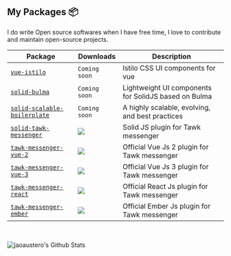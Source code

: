 ## My Packages 📦
I do write Open source softwares when I have free time, I love to contribute and maintain open-source projects.

| Package                                                                                  | Downloads                                                                                          | Description                                          |
| ---------------------------------------------------------------------------------------- | -------------------------------------------------------------------------------------------------- | ---------------------------------------------------- |
| [`vue-istilo`](https://github.com/istilo/vue-istilo)                                     | `Coming soon`                                                                                      | Istilo CSS UI components for vue                     |
| [`solid-bulma`](https://github.com/jaoaustero/solid-bulma)                               | `Coming soon`                                                                                      | Lightweight UI components for SolidJS based on Bulma |
| [`solid-scalable-boilerplate`](https://github.com/jaoaustero/solid-scalable-boilerplate) | `Coming soon`                                                                                      | A highly scalable, evolving, and best practices      |
| [`solid-tawk-messenger`](https://github.com/jaoaustero/solid-tawk-messenger)             | ![](https://img.shields.io/npm/dm/solid-tawk-messenger?color=%23267DCF&style=flat-square)          | Solid JS plugin for Tawk messenger                   |
| [`tawk-messenger-vue-2`](https://github.com/tawk/tawk-messenger-vue-2)                   | ![](https://img.shields.io/npm/dm/@tawk.to/tawk-messenger-vue-2?color=%23267DCF&style=flat-square) | Official Vue Js 2 plugin for Tawk messenger          |
| [`tawk-messenger-vue-3`](https://github.com/tawk/tawk-messenger-vue-3)                   | ![](https://img.shields.io/npm/dm/@tawk.to/tawk-messenger-vue-3?color=%23267DCF&style=flat-square) | Official Vue Js 3 plugin for Tawk messenger          |
| [`tawk-messenger-react`](https://github.com/tawk/tawk-messenger-react)                   | ![](https://img.shields.io/npm/dm/@tawk.to/tawk-messenger-react?color=%23267DCF&style=flat-square) | Official React Js plugin for Tawk messenger          |
| [`tawk-messenger-ember`](https://github.com/tawk/tawk-messenger-ember)                   | ![](https://img.shields.io/npm/dm/@tawk.to/tawk-messenger-ember?color=%23267DCF&style=flat-square) | Official Ember Js plugin for Tawk messenger          |


<br/>

![jaoaustero's Github Stats](https://github-readme-stats.vercel.app/api?username=jaoaustero&count_private=true&text_color=fff&bg_color=360,0061ff,60efff&title_color=fff&show_icons=true&icon_color=fff)
